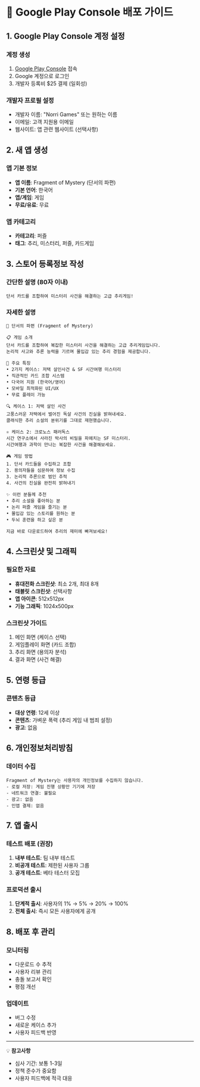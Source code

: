 # 📱 Google Play Console 배포 가이드

## 1. Google Play Console 계정 설정

### 계정 생성
1. [Google Play Console](https://play.google.com/console) 접속
2. Google 계정으로 로그인
3. 개발자 등록비 $25 결제 (일회성)

### 개발자 프로필 설정
- 개발자 이름: "Norri Games" 또는 원하는 이름
- 이메일: 고객 지원용 이메일
- 웹사이트: 앱 관련 웹사이트 (선택사항)

## 2. 새 앱 생성

### 앱 기본 정보
- **앱 이름**: Fragment of Mystery (단서의 파편)
- **기본 언어**: 한국어
- **앱/게임**: 게임
- **무료/유료**: 무료

### 앱 카테고리
- **카테고리**: 퍼즐
- **태그**: 추리, 미스터리, 퍼즐, 카드게임

## 3. 스토어 등록정보 작성

### 간단한 설명 (80자 이내)
```
단서 카드를 조합하여 미스터리 사건을 해결하는 고급 추리게임!
```

### 자세한 설명
```
🧩 단서의 파편 (Fragment of Mystery)

📋 게임 소개
단서 카드를 조합하여 복잡한 미스터리 사건을 해결하는 고급 추리게임입니다. 
논리적 사고와 추론 능력을 기르며 몰입감 있는 추리 경험을 제공합니다.

🎯 주요 특징
• 2가지 케이스: 저택 살인사건 & SF 시간여행 미스터리
• 직관적인 카드 조합 시스템
• 다국어 지원 (한국어/영어)
• 모바일 최적화된 UI/UX
• 무료 플레이 가능

🔍 케이스 1: 저택 살인 사건
고풍스러운 저택에서 벌어진 독살 사건의 진실을 밝혀내세요.
클래식한 추리 소설의 분위기를 그대로 재현했습니다.

⚛️ 케이스 2: 크로노스 패러독스  
시간 연구소에서 사라진 박사의 비밀을 파헤치는 SF 미스터리.
시간여행과 과학이 만나는 복잡한 사건을 해결해보세요.

🎮 게임 방법
1. 단서 카드들을 수집하고 조합
2. 용의자들을 심문하여 정보 수집
3. 논리적 추론으로 범인 추적
4. 사건의 진실을 완전히 밝혀내기

✨ 이런 분들께 추천
• 추리 소설을 좋아하는 분
• 논리 퍼즐 게임을 즐기는 분  
• 몰입감 있는 스토리를 원하는 분
• 두뇌 훈련을 하고 싶은 분

지금 바로 다운로드하여 추리의 재미에 빠져보세요!
```

## 4. 스크린샷 및 그래픽

### 필요한 자료
- **휴대전화 스크린샷**: 최소 2개, 최대 8개
- **태블릿 스크린샷**: 선택사항
- **앱 아이콘**: 512x512px
- **기능 그래픽**: 1024x500px

### 스크린샷 가이드
1. 메인 화면 (케이스 선택)
2. 게임플레이 화면 (카드 조합)
3. 추리 화면 (용의자 분석)
4. 결과 화면 (사건 해결)

## 5. 연령 등급

### 콘텐츠 등급
- **대상 연령**: 12세 이상
- **콘텐츠**: 가벼운 폭력 (추리 게임 내 범죄 설정)
- **광고**: 없음

## 6. 개인정보처리방침

### 데이터 수집
```
Fragment of Mystery는 사용자의 개인정보를 수집하지 않습니다.
- 로컬 저장: 게임 진행 상황만 기기에 저장
- 네트워크 연결: 불필요
- 광고: 없음
- 인앱 결제: 없음
```

## 7. 앱 출시

### 테스트 배포 (권장)
1. **내부 테스트**: 팀 내부 테스트
2. **비공개 테스트**: 제한된 사용자 그룹
3. **공개 테스트**: 베타 테스터 모집

### 프로덕션 출시
1. **단계적 출시**: 사용자의 1% → 5% → 20% → 100%
2. **전체 출시**: 즉시 모든 사용자에게 공개

## 8. 배포 후 관리

### 모니터링
- 다운로드 수 추적
- 사용자 리뷰 관리
- 충돌 보고서 확인
- 평점 개선

### 업데이트
- 버그 수정
- 새로운 케이스 추가
- 사용자 피드백 반영

---

💡 **참고사항**
- 심사 기간: 보통 1-3일
- 정책 준수가 중요함
- 사용자 피드백에 적극 대응